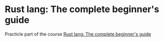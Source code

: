 # Rust lang: The complete beginner's guide

Practicle part of the course [Rust lang: The complete beginner's guide](https://www.udemy.com/course/rustaceans/)

